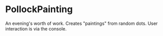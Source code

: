 # PollockPainting
An evening's worth of work. Creates "paintings" from random dots. User interaction is via the console. 

